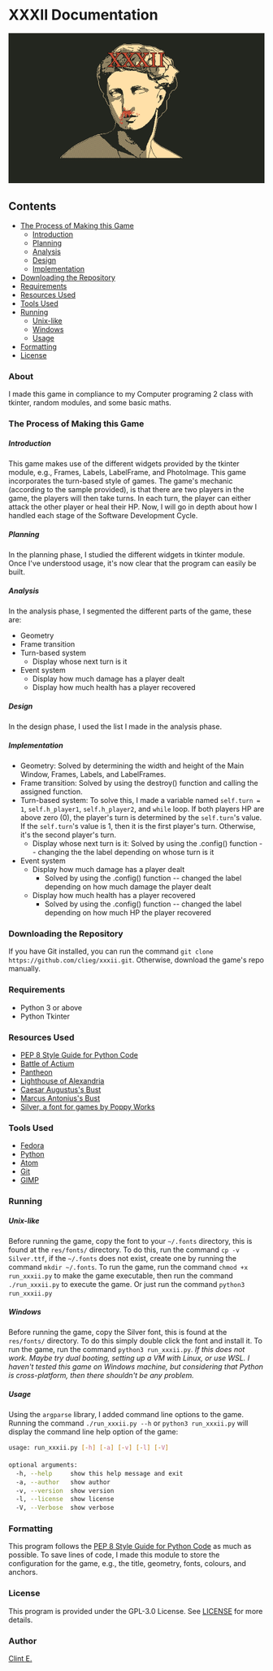 # XXXII Documentation
![screenshot](res/cover.png)

## Contents
* [The Process of Making this Game](#the-process-of-making-this-game)
    * [Introduction](#ntroduction)
    * [Planning](#planning)
    * [Analysis](#analysis)
    * [Design](#design)
    * [Implementation](#mplementation)
* [Downloading the Repository](#downloading-the-repository)
* [Requirements](#requirements)
* [Resources Used](#resources-used)
* [Tools Used](#tools-used)
* [Running](#running)
    * [Unix-like](#unix-like)
    * [Windows](#windows)
    * [Usage](#usage)
* [Formatting](#formatting)
* [License](#license)

### About
I made this game in compliance to my Computer programing 2 class with tkinter, random modules, and some basic maths.


### The Process of Making this Game
##### Introduction
This game makes use of the different widgets provided by the tkinter module, e.g., Frames, Labels, LabelFrame, and PhotoImage. This game incorporates the turn-based style of games.
The game's mechanic (according to the sample provided), is that there are two players in the game, the players will then take turns. In each turn, the player can either attack the other player or heal their HP.
Now, I will go in depth about how I handled each stage of the Software Development Cycle.


##### Planning
In the planning phase, I studied the different widgets in tkinter module. Once I've understood usage, it's now clear that the program can easily be built.


##### Analysis
In the analysis phase, I segmented the different parts of the game, these are:
* Geometry
* Frame transition
* Turn-based system
    * Display whose next turn is it
* Event system 
    * Display how much damage has a player dealt
    * Display how much health has a player recovered


##### Design
In the design phase, I used the list I made in the analysis phase.


##### Implementation
* Geometry: Solved by determining the width and height of the Main Window, Frames, Labels, and LabelFrames.
* Frame transition: Solved by using the destroy() function and calling the assigned function.
* Turn-based system: To solve this, I made a variable named `self.turn = 1`, `self.h_player1`, `self.h_player2`, and `while` loop. If both players HP are above zero (0), the player's turn is determined by the `self.turn`'s value. If the `self.turn`'s value is 1, then it is the first player's turn. Otherwise, it's the second player's turn.
    * Display whose next turn is it: Solved by using the .config() function -- changing the the label depending on whose turn is it
* Event system
    * Display how much damage has a player dealt
        * Solved by using the .config() function -- changed the label depending on how much damage the player dealt
    * Display how much health has a player recovered
        * Solved by using the .config() function -- changed the label depending on how much HP the player recovered


### Downloading the Repository
If you have Git installed, you can run the command `git clone https://github.com/clieg/xxxii.git`. Otherwise, download the game's repo manually.


### Requirements
* Python 3 or above
* Python Tkinter


### Resources Used
* [PEP 8 Style Guide for Python Code](https://python.org/dev/peps/pep-0008)
* [Battle of Actium](https://en.wikipedia.org/wiki/Battle_of_Actium)
* [Pantheon](https://en.wikipedia.org/wiki/Pantheon,_Rome)
* [Lighthouse of Alexandria](https://en.wikipedia.org/wiki/Alexandria_lighthouse)
* [Caesar Augustus's Bust](https://upload.wikimedia.org/wikipedia/commons/0/0b/Augustus_Bevilacqua_Glyptothek_Munich_317.jpg)
* [Marcus Antonius's Bust](https://upload.wikimedia.org/wikipedia/commons/2/21/Marcus_Antonius_marble_bust_in_the_Vatican_Museums.jpg)
* [Silver, a font for games by Poppy Works](https://poppyworks.itch.io/silver)


### Tools Used
* [Fedora](https://getfedora.org)
* [Python](https://python.org)
* [Atom](https://atom.io)
* [Git](https://git-scm.com)
* [GIMP](https://gimp.org)


### Running
##### Unix-like
Before running the game, copy the font to your `~/.fonts` directory, this is found at the `res/fonts/` directory. To do this, run the command `cp -v Silver.ttf`, if the `~/.fonts` does not exist, create one by running the command `mkdir ~/.fonts`.
To run the game, run the command `chmod +x run_xxxii.py` to make the game executable, then run the command `./run_xxxii.py` to execute the game.
Or just run the command `python3 run_xxxii.py`


##### Windows
Before running the game, copy the Silver font, this is found at the `res/fonts/` directory. To do this simply double click the font and install it.
To run the game, run the command `python3 run_xxxii.py`.
*If this does not work. Maybe try dual booting, setting up a VM with Linux, or use WSL. I haven't tested this game on Windows machine, but considering that Python is cross-platform, then there shouldn't be any problem.*


##### Usage
Using the `argparse` library, I added command line options to the game. Running the command `./run_xxxii.py --h` or `python3 run_xxxii.py` will display the command line help option of the game:

```bash
usage: run_xxxii.py [-h] [-a] [-v] [-l] [-V]

optional arguments:
  -h, --help     show this help message and exit
  -a, --author   show author
  -v, --version  show version
  -l, --license  show license
  -V, --Verbose  show verbose
```


### Formatting
This program follows the [PEP 8 Style Guide for Python Code](https://python.org/dev/peps/pep-0008) as much as possible.
To save lines of code, I made this module to store the configuration for the game, e.g., the title, geometry, fonts, colours, and anchors.


### License
This program is provided under the GPL-3.0 License. See [LICENSE](https://github.com/clieg/xxxii/blob/master/LICENSE) for more details.


### Author
[Clint E.](https://github.com/clieg)